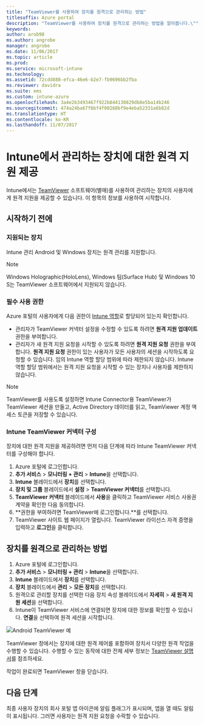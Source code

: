 ```yaml
---
title: "TeamViewer를 사용하여 장치를 원격으로 관리하는 방법"
titlesuffix: Azure portal
description: "TeamViewer를 사용하여 장치를 원격으로 관리하는 방법을 알아봅니다.\""
keywords: 
author: arob98
ms.author: angrobe
manager: angrobe
ms.date: 11/06/2017
ms.topic: article
ms.prod: 
ms.service: microsoft-intune
ms.technology: 
ms.assetid: 72cdd888-efca-46e6-b2e7-fb9696bb2fba
ms.reviewer: davidra
ms.suite: ems
ms.custom: intune-azure
ms.openlocfilehash: 3a4e2b3493467f922b844130829db8e5ba14b246
ms.sourcegitcommit: 474a24ba67f6bf4f00268bf9e4eba52331a6b82d
ms.translationtype: HT
ms.contentlocale: ko-KR
ms.lasthandoff: 11/07/2017
---
```

# <a name="provide-remote-assistance-for-intune-managed-devices"></a>Intune에서 관리하는 장치에 대한 원격 지원 제공

Intune에서는 [TeamViewer](https://www.teamviewer.com) 소프트웨어(별매)를 사용하여 관리하는 장치의 사용자에게 원격 지원을 제공할 수 있습니다. 이 항목의 정보를 사용하여 시작합니다.

## <a name="before-you-start"></a>시작하기 전에

### <a name="supported-devices"></a>지원되는 장치

Intune 관리 Android 및 Windows 장치는 원격 관리를 지원합니다.

>[!NOTE]
>Windows Holographic(HoloLens), Windows 팀(Surface Hub) 및 Windows 10 S는 TeamViewer 소프트웨어에서 지원되지 않습니다. 



### <a name="required-permissions"></a>필수 사용 권한

Azure 포털의 사용자에게 다음 권한이 [Intune 역할](https://docs.microsoft.com/intune-azure/access-control/role-based-access-control)로 할당되어 있는지 확인합니다.
- 관리자가 TeamViewer 커넥터 설정을 수정할 수 있도록 하려면 **원격 지원 업데이트** 권한을 부여합니다.
- 관리자가 새 원격 지원 요청을 시작할 수 있도록 하려면 **원격 지원 요청** 권한을 부여합니다. **원격 지원 요청** 권한이 있는 사용자가 모든 사용자의 세션을 시작하도록 요청할 수 있습니다. 임의 Intune 역할 할당 범위에 따라 제한되지 않습니다. Intune 역할 할당 범위에서는 원격 지원 요청을 시작할 수 있는 장치나 사용자를 제한하지 않습니다.

>[!NOTE]
>TeamViewer를 사용도록 설정하면 Intune Connector용 TeamViewer가 TeamViewer 세션을 만들고, Active Directory 데이터를 읽고, TeamViewer 계정 액세스 토큰을 저장할 수 있습니다.

### <a name="configure-the-intune-teamviewer-connector"></a>Intune TeamViewer 커넥터 구성

장치에 대한 원격 지원을 제공하려면 먼저 다음 단계에 따라 Intune TeamViewer 커넥터를 구성해야 합니다.


1. Azure 포털에 로그인합니다.
2. **추가 서비스** > **모니터링 + 관리** > **Intune**을 선택합니다.
3. **Intune** 블레이드에서 **장치**를 선택합니다.
4. **장치 및 그룹** 블레이드에서 **설정** > **TeamViewer 커넥터**를 선택합니다.
5. **TeamViewer 커넥터** 블레이드에서 **사용**을 클릭하고 TeamViewer 서비스 사용권 계약을 확인한 다음 동의합니다.
6. **권한을 부여하려면 TeamViewer에 로그인합니다.**를 선택합니다.
7. TeamViewer 사이트 웹 페이지가 열립니다. TeamViewer 라이선스 자격 증명을 입력하고 **로그인**을 클릭합니다.


## <a name="how-to-remotely-administer-a-device"></a>장치를 원격으로 관리하는 방법

1. Azure 포털에 로그인합니다.
2. **추가 서비스** > **모니터링 + 관리** > **Intune**을 선택합니다.
3. **Intune** 블레이드에서 **장치**를 선택합니다.
4. **장치** 블레이드에서 **관리** > **모든 장치**를 선택합니다.
5. 원격으로 관리할 장치를 선택한 다음 장치 속성 블레이드에서 **자세히** > **새 원격 지원 세션**을 선택합니다.
6. Intune이 TeamViewer 서비스에 연결되면 장치에 대한 정보를 확인할 수 있습니다. **연결**을 선택하여 원격 세션을 시작합니다.

![Android TeamViewer 예](./media/android-teamviewer.png)

TeamViewer 창에서는 장치에 대한 원격 제어를 포함하여 장치서 다양한 원격 작업을 수행할 수 있습니다. 수행할 수 있는 동작에 대한 전체 세부 정보는 [TeamViewer 설명서](https://www.teamviewer.com/support/documents/)를 참조하세요.

작업이 완료되면 TeamViewer 창을 닫습니다.

## <a name="next-steps"></a>다음 단계

최종 사용자 장치의 회사 포털 앱 아이콘에 알림 플래그가 표시되며, 앱을 열 때도 알림이 표시됩니다. 그러면 사용자는 원격 지원 요청을 수락할 수 있습니다.

